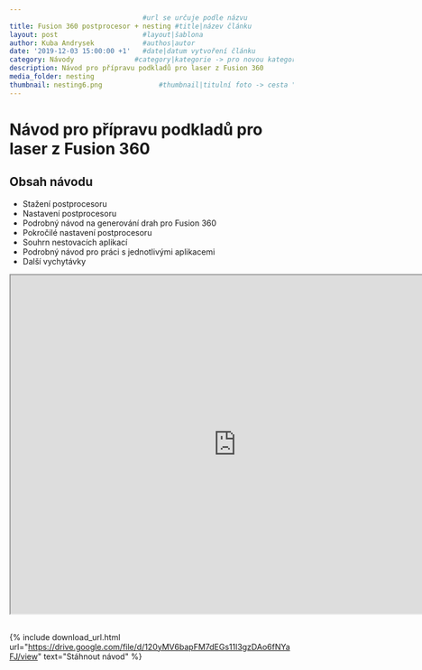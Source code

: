 ```yaml
---
                                 #url se určuje podle názvu
title: Fusion 360 postprocesor + nesting #title|název článku   
layout: post                     #layout|šablona
author: Kuba Andrysek            #authos|autor
date: '2019-12-03 15:00:00 +1'   #date|datum vytvoření článku
category: Návody               #category|kategorie -> pro novou kategorii je potřeba vytvořit stránku v "categories"
description: Návod pro přípravu podkladů pro laser z Fusion 360             #Header|nadpis
media_folder: nesting
thumbnail: nesting6.png              #thumbnail|titulní foto -> cesta "/img/blog/**nazev-clanku/Kolo.png**"
--- 
```


# Návod pro přípravu podkladů pro laser z Fusion 360

## Obsah návodu

- Stažení postprocesoru
- Nastavení postprocesoru
- Podrobný návod na generování drah pro Fusion 360
- Pokročilé nastavení postprocesoru
- Souhrn nestovacích aplikací
- Podrobný návod pro práci s jednotlivými aplikacemi
- Další vychytávky

<div class="iframe-container">
<iframe src="https://drive.google.com/file/d/120yMV6bapFM7dEGs11l3gzDAo6fNYaFJ/preview" width="800" height="600"></iframe>
</div>

<br>



{% include download_url.html
url="https://drive.google.com/file/d/120yMV6bapFM7dEGs11l3gzDAo6fNYaFJ/view"
text="Stáhnout návod"
%}
